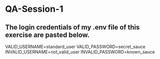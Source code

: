 # QA-Session-1
## The login credentials of my .env file of this exercise are pasted below. 

VALID_USERNAME=standard_user
VALID_PASSWORD=secret_sauce
INVALID_USERNAME=not_valid_user
INVALID_PASSWORD=known_sauce
